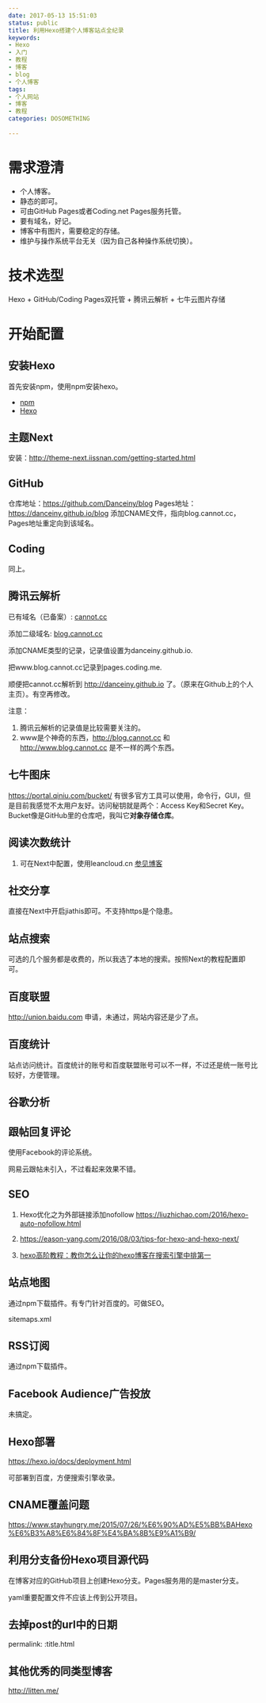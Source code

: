 ```yaml
---
date: 2017-05-13 15:51:03
status: public
title: 利用Hexo搭建个人博客站点全纪录
keywords: 
- Hexo
- 入门
- 教程
- 博客
- blog
- 个人博客
tags: 
- 个人网站
- 博客
- 教程
categories: DOSOMETHING
 
---
```


# 需求澄清
- 个人博客。
- 静态的即可。
- 可由GitHub Pages或者Coding.net Pages服务托管。
- 要有域名，好记。
- 博客中有图片，需要稳定的存储。
- 维护与操作系统平台无关（因为自己各种操作系统切换）。

# 技术选型
Hexo + GitHub/Coding Pages双托管 + 腾讯云解析 + 七牛云图片存储

# 开始配置

## 安装Hexo
首先安装npm，使用npm安装hexo。
- [npm](https://www.npmjs.com/)
- [Hexo](https://hexo.io/zh-cn/)


## 主题Next
安装：http://theme-next.iissnan.com/getting-started.html

## GitHub
仓库地址：https://github.com/Danceiny/blog
Pages地址：https://danceiny.github.io/blog
添加CNAME文件，指向blog.cannot.cc，Pages地址重定向到该域名。



## Coding
同上。

## 腾讯云解析
已有域名（已备案）: [cannot.cc](http://cannot.cc)

添加二级域名: [blog.cannot.cc](http://blog.cannot.cc)

添加CNAME类型的记录，记录值设置为danceiny.github.io.

把www.blog.cannot.cc记录到pages.coding.me.

顺便把cannot.cc解析到 http://danceiny.github.io 了。（原来在Github上的个人主页）。有空再修改。

注意：
1. 腾讯云解析的记录值是比较需要关注的。
2. www是个神奇的东西，http://blog.cannot.cc 和 http://www.blog.cannot.cc 是不一样的两个东西。

## 七牛图床
https://portal.qiniu.com/bucket/
有很多官方工具可以使用，命令行，GUI，但是目前我感觉不太用户友好。访问秘钥就是两个：Access Key和Secret Key。Bucket像是GitHub里的仓库吧，我叫它**对象存储仓库**。


## 阅读次数统计
1. 可在Next中配置，使用leancloud.cn [参见博客](https://notes.wanghao.work/2015-10-21-%E4%B8%BANexT%E4%B8%BB%E9%A2%98%E6%B7%BB%E5%8A%A0%E6%96%87%E7%AB%A0%E9%98%85%E8%AF%BB%E9%87%8F%E7%BB%9F%E8%AE%A1%E5%8A%9F%E8%83%BD.html#%E9%8)


## 社交分享
直接在Next中开启jiathis即可。不支持https是个隐患。

## 站点搜索
可选的几个服务都是收费的，所以我选了本地的搜索。按照Next的教程配置即可。

## 百度联盟
http://union.baidu.com
申请，未通过，网站内容还是少了点。

## 百度统计
站点访问统计。百度统计的账号和百度联盟账号可以不一样，不过还是统一账号比较好，方便管理。

## 谷歌分析


## 跟帖回复评论
使用Facebook的评论系统。

网易云跟帖未引入，不过看起来效果不错。


## SEO
1.	Hexo优化之为外部链接添加nofollow  https://liuzhichao.com/2016/hexo-auto-nofollow.html

2.	https://eason-yang.com/2016/08/03/tips-for-hexo-and-hexo-next/

3. [hexo高阶教程：教你怎么让你的hexo博客在搜索引擎中排第一](https://juejin.im/post/590b451a0ce46300588c43a0)

## 站点地图
通过npm下载插件。有专门针对百度的。可做SEO。

sitemaps.xml

## RSS订阅
通过npm下载插件。


## Facebook Audience广告投放
未搞定。

## Hexo部署
https://hexo.io/docs/deployment.html

可部署到百度，方便搜索引擎收录。


## CNAME覆盖问题
https://www.stayhungry.me/2015/07/26/%E6%90%AD%E5%BB%BAHexo%E6%B3%A8%E6%84%8F%E4%BA%8B%E9%A1%B9/


## 利用分支备份Hexo项目源代码
在博客对应的GitHub项目上创建Hexo分支。Pages服务用的是master分支。

yaml重要配置文件不应该上传到公开项目。


## 去掉post的url中的日期
permalink: :title.html

## 其他优秀的同类型博客
http://litten.me/



